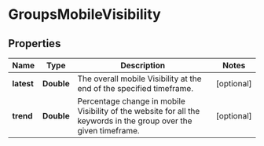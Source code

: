 # GroupsMobileVisibility

## Properties
Name | Type | Description | Notes
------------ | ------------- | ------------- | -------------
**latest** | **Double** | The overall mobile Visibility at the end of the specified timeframe. |  [optional]
**trend** | **Double** | Percentage change in mobile Visibility of the website for all the keywords in the group over the given timeframe. |  [optional]
